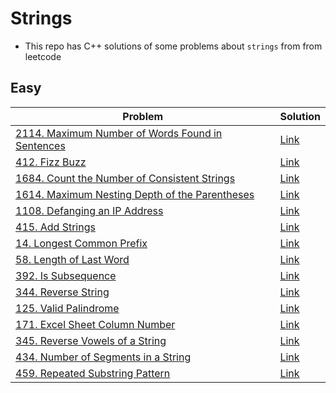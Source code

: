 # Strings
- This repo has C++ solutions of some problems about `strings` from from leetcode
## Easy
|Problem|Solution|
|-------|--------|
|[2114. Maximum Number of Words Found in Sentences](https://leetcode.com/problems/maximum-number-of-words-found-in-sentences/)|[Link](2114-Maximum_Number_of_words_found_in_sentence.cpp)|
|[412. Fizz Buzz](https://leetcode.com/problems/fizz-buzz/)|[Link](412-Fizz_Buzz.cpp)|
|[1684. Count the Number of Consistent Strings](https://leetcode.com/problems/count-the-number-of-consistent-strings/)|[Link](1684-Count_the_Number_of_Consistent_Strings.cpp)|
|[1614. Maximum Nesting Depth of the Parentheses](https://leetcode.com/problems/maximum-nesting-depth-of-the-parentheses/)|[Link](1614-Maximum_Nesting_Depth_of_the_parenthess.cpp)|
|[1108. Defanging an IP Address](https://leetcode.com/problems/defanging-an-ip-address/)|[Link](1108-Deganging_an_IP_Address.cpp)|
|[415. Add Strings](https://leetcode.com/problems/add-strings/)|[Link](415-Add_Strings.cpp)|
|[14. Longest Common Prefix](https://leetcode.com/problems/longest-common-prefix/)|[Link](14-Longest_common_prefix.cpp)|
|[58. Length of Last Word](https://leetcode.com/problems/length-of-last-word/)|[Link](58-Length_Of_Last_word.cpp)|
|[392. Is Subsequence](https://leetcode.com/problems/is-subsequence/)|[Link](392-Is_Subsequence.cpp)|
|[344. Reverse String](https://leetcode.com/problems/reverse-string/)|[Link](344-Reverse_String.cpp)|
|[125. Valid Palindrome](https://leetcode.com/problems/valid-palindrome/)|[Link](125-Vaild_Palindrome.cpp)|
|[171. Excel Sheet Column Number](https://leetcode.com/problems/excel-sheet-column-number/)|[Link](171-Excel_Sheet_Column_Number.cpp)|
|[345. Reverse Vowels of a String](https://leetcode.com/problems/reverse-vowels-of-a-string/)|[Link](345-Reverse_vowels_of_a_string.cpp)|
|[434. Number of Segments in a String](https://leetcode.com/problems/number-of-segments-in-a-string/)|[Link](434-Number_Of_Segements_in_a_string.cpp)|
|[459. Repeated Substring Pattern](https://leetcode.com/problems/repeated-substring-pattern/)|[Link](459-Repeated_substring_Pattern.cpp)|